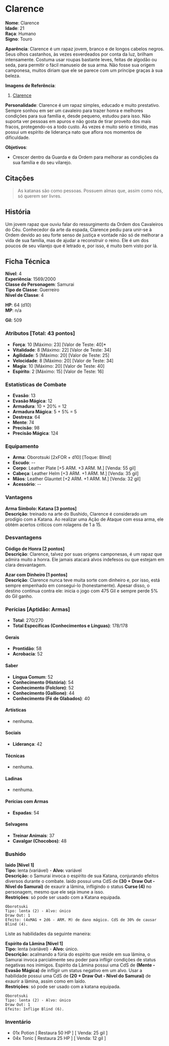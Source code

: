 # Clarence

**Nome**: Clarence  
**Idade**: 21  
**Raça**: Humano  
**Signo**: Touro  

**Aparência**: Clarence é um rapaz jovem, branco e de longos cabelos negros. Seus olhos castanhos, às vezes esverdeados por conta da luz, brilham intensamente. Costuma usar roupas bastante leves, feitas de algodão ou seda, para permitir o fácil manuseio de sua arma. Não fosse sua origem camponesa, muitos diriam que ele se parece com um príncipe graças à sua beleza.

**Imagens de Referência**:  

1. [Clarence](https://s-media-cache-ak0.pinimg.com/564x/61/91/6b/61916b745b5a9ed5279f0a185c330644.jpg)

**Personalidade**: Clarence é um rapaz simples, educado e muito prestativo. Sempre sonhou em ser um cavaleiro para trazer honra e melhores condições para sua família e, desde pequeno, estudou para isso. Não suporta ver pessoas em apuros e não gosta de tirar proveito dos mais fracos, protegendo-os a todo custo. Às vezes é muito sério e tímido, mas possui um espírito de liderança nato que aflora nos momentos de dificuldade.

**Objetivos**:  

* Crescer dentro da Guarda e da Ordem para melhorar as condições da sua família e do seu vilarejo.

## Citações

> As katanas são como pessoas. Possuem almas que, assim como nós, só querem ser livres.

## História

Um jovem rapaz que ouviu falar do ressurgimento da Ordem dos Cavaleiros do Céu. Conhecedor da arte da espada, Clarence pediu para unir-se à Ordem devido ao seu forte senso de justiça e vontade não só de melhorar a vida de sua família, mas de ajudar a reconstruir o reino. Ele é um dos poucos de seu vilarejo que é letrado e, por isso, é muito bem visto por lá.

## Ficha Técnica

**Nível**: 4  
**Experiência**: 1569/2000  
**Classe de Personagem**: Samurai  
**Tipo de Classe**: Guerreiro  
**Nível de Classe**: 4  

**HP**: 64 (d10)  
**MP**: n/a  

**Gil:** 509  

### Atributos [Total: 43 pontos]

* **Força**: 10 [Máximo: 23] [Valor de Teste: 40]*  
* **Vitalidade**: 8 [Máximo: 22] [Valor de Teste: 34]  
* **Agilidade**: 5 [Máximo: 20] [Valor de Teste: 25]  
* **Velocidade**: 8 [Máximo: 20] [Valor de Teste: 34]  
* **Magia**: 10 [Máximo: 20] [Valor de Teste: 40]  
* **Espírito**: 2 [Máximo: 15] [Valor de Teste: 16]  

### Estatísticas de Combate

* **Evasão**: 13
* **Evasão Mágica**: 12
* **Armadura**: 10 + 20% = 12
* **Armadura Mágica**: 5 + 5% = 5
* **Destreza**: 64
* **Mente**: 74
* **Precisão**: 98
* **Precisão Mágica**: 124

### Equipamento

* **Arma**: Oborotsuki [2xFOR + d10] [Toque: Blind]
* **Escudo**: --
* **Corpo**: Leather Plate [+5 ARM. +3 ARM. M.] [Venda: 55 gil]
* **Cabeça**: Leather Helm [+3 ARM. +1 ARM. M.] [Venda: 35 gil]
* **Mãos**: Leather Glauntet [+2 ARM. +1 ARM. M.] [Venda: 32 gil]
* **Acessório**: --

### Vantagens

**Arma Símbolo: Katana [3 pontos]**  
**Descrição**: treinado na arte do Bushido, Clarence é considerado um prodígio com a Katana. Ao realizar uma Ação de Ataque com essa arma, ele obtém acertos críticos com rolagens de 1 a 15.  

### Desvantagens

**Código de Honra [2 pontos]**  
**Descrição**: Clarence, talvez por suas origens camponesas, é um rapaz que admira muito a honra. Ele jamais atacará alvos indefesos ou que estejam em clara desvantagem.  

**Azar com Dinheiro [1 pontos]**  
**Descrição**: Clarence nunca teve muita sorte com dinheiro e, por isso, está sempre empenhado em consegui-lo (honestamente). Apesar disso, o destino continua contra ele: inicia o jogo com 475 Gil e sempre perde 5% do Gil ganho.  

### Perícias [Aptidão: Armas]

* **Total**: 270/270
* **Total Específicas (Conhecimentos e Línguas)**: 178/178

#### Gerais

* **Prontidão**: 58
* **Acrobacia**: 52

#### Saber

* **Língua Comum**: 52
* **Conhecimento (História)**: 54
* **Conhecimento (Folclore)**: 52
* **Conhecimento (Gallione)**: 44
* **Conhecimento (Fé de Glabados)**: 40

#### Artísticas

* nenhuma.

#### Sociais

* **Liderança**: 42

#### Técnicas

* nenhuma.

#### Ladinas

* nenhuma.

#### Perícias com Armas

* **Espadas**: 54

#### Selvagens

* **Treinar Animais**: 37
* **Cavalgar (Chocobos)**: 48

### Bushido

**Iaido [Nível 1]**  
**Tipo:** lenta (variável) - **Alvo:** variável  
**Descrição:** o Samurai invoca o espírito de sua Katana, conjurando efeitos diversos durante o combate. Iaido possui uma CdS de **(30 + Draw Out - Nível do Samurai)** de exaurir a lâmina, infligindo o status **Curse (4)** no personagem, mesmo que ele seja imune a isso.  
**Restrições**: só pode ser usado com a Katana equipada.

    Oborotsuki
    Tipo: lenta (2) - Alvo: único
    Draw Out: 1
    Efeito: (4xMAG + 2d6 - ARM. M) de dano mágico. CdS de 30% de causar Blind (4).

Liste as habilidades da seguinte maneira:

**Espírito da Lâmina [Nível 1]**  
**Tipo:** lenta (variável) - **Alvo:** único.  
**Descrição:** acalmando a fúria do espírito que reside em sua lâmina, o Samurai invoca parcialmente seu poder para infligir condições de status negativas nos inimigos. Espírito da Lâmina possui uma CdS de **(Mente - Evasão Mágica)** de infligir um status negativo em um alvo. Usar a habilidade possui uma CdS de **(20 + Draw Out - Nível do Samurai)** de exaurir a lâmina, assim como em Iaido.  
**Restrições**: só pode ser usado com a katana equipada.

    Oborotsuki
    Tipo: lenta (2) - Alvo: único
    Draw Out: 1
    Efeito: Inflige Blind (6).

### Inventário  

* 01x Potion [ Restaura 50 HP ] [ Venda: 25 gil ]
* 04x Tonic [ Restaura 25 HP ] [ Venda: 12 gil ]
